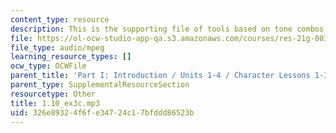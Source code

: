 ```yaml
---
content_type: resource
description: This is the supporting file of tools based on tone combos.
file: https://ol-ocw-studio-app-qa.s3.amazonaws.com/courses/res-21g-003-learning-chinese-a-foundation-course-in-mandarin-spring-2011/326e89324f6fe34724c17bfddd86523b_1.10_ex3c.mp3
file_type: audio/mpeg
learning_resource_types: []
ocw_type: OCWFile
parent_title: 'Part I: Introduction / Units 1-4 / Character Lessons 1-3'
parent_type: SupplementalResourceSection
resourcetype: Other
title: 1.10_ex3c.mp3
uid: 326e8932-4f6f-e347-24c1-7bfddd86523b
---
```

